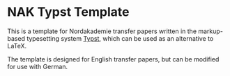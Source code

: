 # NAK Typst Template
This is a template for Nordakademie transfer papers written in the markup-based typesetting system [Typst](https://github.com/typst/typst), which can be used as an alternative to LaTeX.

The template is designed for English transfer papers, but can be modified for use with German.
